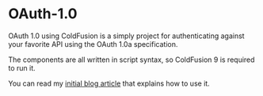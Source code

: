 OAuth-1.0
=========

OAuth 1.0 using ColdFusion is a simply project for authenticating against your favorite API using the OAuth 1.0a specification.

The components are all written in script syntax, so ColdFusion 9 is required to run it.

You can read my [initial blog article](http://brianflove.com/2014/08/19/simple-oauth-1-0-using-coldfusion/) that explains how to use it.
